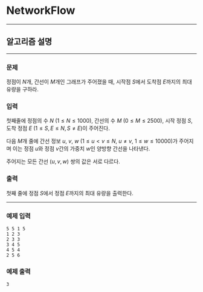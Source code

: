 # NetworkFlow
---
## 알고리즘 설명

---
### 문제
정점이 $N$개, 간선이 $M$개인 그래프가 주어졌을 때, 시작점 $S$에서 도착점 $E$까지의 최대 유량을 구하라.

### 입력
첫째줄에 정점의 수 $N$ $(1 ≤ N ≤ 1000)$, 간선의 수 $M$ $(0 ≤ M ≤ 2500)$, 시작 정점 $S$, 도착 정점 $E$ $(1 ≤ S,E ≤ N, S \neq E)$이 주어진다.

다음 $M$개 줄에 간선 정보 $u$, $v$, $w$ $(1 ≤ u < v ≤ N,\ u \neq v,\ 1 ≤ w ≤ 10000)$가 주어지며 이는 정점 $u$와 정점 $v$간의 가중치 $w$인 양방향 간선을 나타낸다. 

주어지는 모든 간선 $(u, v, w)$ 쌍의 값은 서로 다르다.

### 출력
첫째 줄에 정점 $S$에서 정점 $E$까지의 최대 유량을 출력한다.

---
### 예제 입력
```
5 5 1 5
1 2 3
2 3 3
3 4 5
4 5 4
2 5 6
```

### 예제 출력
```
3
```